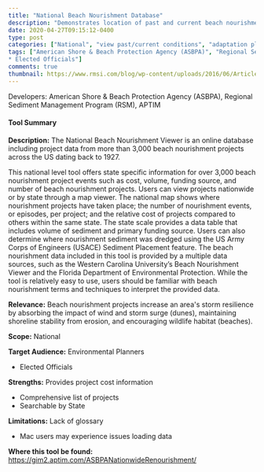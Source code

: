 ```yaml
---
title: "National Beach Nourishment Database"
description: "Demonstrates location of past and current beach nourishment projects, number of nourishment episodes in one area, date of project completion, cost, and volume of the project."
date: 2020-04-27T09:15:12-0400
type: post
categories: ["National", "view past/current conditions", "adaptation planning", "Coastal"]
tags: ["American Shore & Beach Protection Agency (ASBPA)", "Regional Sediment Management Program (RSM)", "APTIM", "Environmental Planners
* Elected Officials"]
comments: true
thumbnail: https://www.rmsi.com/blog/wp-content/uploads/2016/06/Article-04.jpg
---
```

Developers: American Shore & Beach Protection Agency (ASBPA), Regional Sediment Management Program (RSM), APTIM

#### Tool Summary
**Description:** The National Beach Nourishment Viewer is an online database including project data from more than 3,000 beach nourishment projects across the US dating back to 1927.

This national level tool offers state specific information for over 3,000 beach nourishment project events such as cost, volume, funding source, and number of beach nourishment projects. Users can view projects nationwide or by state through a map viewer. The national map shows where nourishment projects have taken place; the number of nourishment events, or episodes, per project; and the relative cost of projects compared to others within the same state. The state scale provides a data table that includes volume of sediment and primary funding source. Users can also determine where nourishment sediment was dredged using the US Army Corps of Engineers (USACE) Sediment Placement feature. The beach nourishment data included in this tool is provided by a multiple data sources, such as the Western Carolina University’s Beach Nourishment Viewer and the Florida Department of Environmental Protection. While the tool is relatively easy to use, users should be familiar with beach nourishment terms and techniques to interpret the provided data.

**Relevance:** Beach nourishment projects increase an area's storm resilience by absorbing the impact of wind and storm surge (dunes), maintaining shoreline stability from erosion, and encouraging wildlife habitat (beaches).

**Scope:** National

**Target Audience:** Environmental Planners
* Elected Officials

**Strengths:** Provides project cost information
* Comprehensive list of projects 
* Searchable by State

**Limitations:** Lack of glossary
* Mac users may experience issues loading data

**Where this tool be found:** https://gim2.aptim.com/ASBPANationwideRenourishment/
